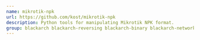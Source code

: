 ```yaml
---
name: mikrotik-npk
url: https://github.com/kost/mikrotik-npk
description: Python tools for manipulating Mikrotik NPK format.
group: blackarch blackarch-reversing blackarch-binary blackarch-networking blackarch-packer blackarch-unpacker
---
```

